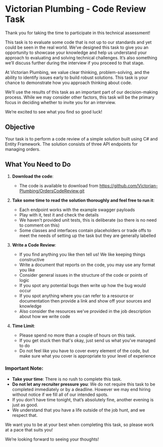 # Victorian Plumbing - Code Review Task

Thank you for taking the time to participate in this technical assessment!

This task is to evaluate some code that is not up to our standards and yet could be seen in the real world.  We’ve designed this task to give you an opportunity to showcase your knowledge and help us understand your approach to evaluating and solving technical challenges. It’s also something we’ll discuss further during the interview if you proceed to that stage.

At Victorian Plumbing, we value clear thinking, problem-solving, and the ability to identify issues early to build robust solutions. This task is your chance to demonstrate how you approach thinking about code.

We’ll use the results of this task as an important part of our decision-making process. While we may consider other factors, this task will be the primary focus in deciding whether to invite you for an interview.

We’re excited to see what you find so good luck!

## Objective

Your task is to perform a code review of a simple solution built using C# and Entity Framework. The solution consists of three API endpoints for managing orders.

## What You Need to Do

1. **Download the code**:
   - The code is available to download from https://github.com/Victorian-Plumbing/OrdersCodeReview.git

2. **Take some time to read the solution thoroughly and feel free to run it**:    
   - Each endpoint works with the example swagger payloads   
   - Play with it, test it and check the details
   - We haven't provided unit tests, this is deliberate (so there is no need to comment on this)
   - Some classes and interfaces contain placeholders or trade offs to meet the needs of setting up the task but they are generally labelled

3. **Write a Code Review**:
   - If you find anything you like then tell us!  We like keeping things constructive
   - Write a document that reports on the code, you may use any format you like
   - Consider general issues in the structure of the code or points of logic
   - If you spot any potential bugs then write up how the bug would occur
   - If you spot anything where you can refer to a resource or documentation then provide a link and show off your sources and knowledge
   - Also consider the resources we've provided in the job description about how we write code

4. **Time Limit**:
   - Please spend no more than a couple of hours on this task.
   - If you get stuck then that's okay, just send us what you've managed to do
   - Do not feel like you have to cover every element of the code, but make sure what you cover is appropriate to your level of experience

### Important Note:

- **Take your time**: There is no rush to complete this task.  
- **Do not let any recruiter pressure you**: We do not require this task to be completed immediately or by a deadline.  However we may end hiring without notice if we fill all of our intended spots.
- If you don’t have time tonight, that’s absolutely fine, another evening is just as good.  
- We understand that you have a life outside of the job hunt, and we respect that.  

We want you to be at your best when completing this task, so please work at a pace that suits you!

We’re looking forward to seeing your thoughts!

